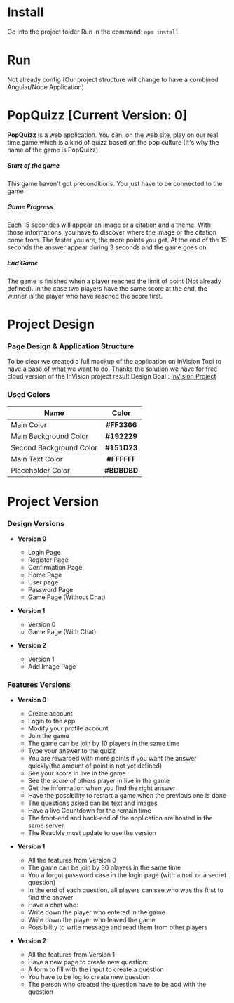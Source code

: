# Install
Go into the project folder
Run in the command: ```npm install```

# Run
Not already config (Our project structure will change to have a combined Angular/Node Application)


# PopQuizz [Current Version:  **0**]
**PopQuizz** is a web application. You can, on the web site, play on our real time game which is a kind of quizz based on the pop culture (It's why the name of the game is PopQuizz)

##### Start of the game
This game haven't got preconditions. You just have to be connected to the game 
##### Game Progress
Each 15 secondes will appear an image or a citation and a theme. With those informations, you have to discover where the image or the citation come from. The faster you are, the more points you get.
At the end of the 15 seconds the answer appear during 3 seconds and the game goes on.
##### End Game
The game is finished when a player reached the limit of point (Not already defined). In the case two players have the same score at the end, the winner is the player who have reached the score first.

# Project Design
### Page Design & Application Structure

To be clear we created a full mockup of the application on InVision Tool to have a base of what we want to do.
Thanks the solution we have for free cloud version of the InVision project result
Design Goal : [InVision Project]('https://projects.invisionapp.com/prototype/ck2ruzs70000hdb01i33fvn1c/play')

### Used Colors
| Name                     | Color       |
| ------------------------ |:-----------:|
| Main Color               | **#FF3366** |
| Main Background Color    | **#192229** |
| Second Background Color  | **#151D23** |
| Main Text Color          | **#FFFFFF** |
| Placeholder Color        | **#BDBDBD** |


# Project Version
### Design Versions
- **Version 0**
  - Login Page
  - Register Page
  - Confirmation Page
  - Home Page
  - User page
  - Password Page
  - Game Page (Without Chat)
- **Version 1**
  - Version 0
  - Game Page (With Chat)

- **Version 2**
  - Version 1
  - Add Image Page

### Features Versions
- **Version 0**
  - Create account
  - Login to the app
  - Modify your profile account
  - Join the game
  - The game can be join by 10 players in the same time
  - Type your answer to the quizz
  - You are rewarded with more points if you want the answer quickly(the amount of point is not yet defined)
  - See your score in live in the game 
  - See the score of others player in live in the game
  - Get the information when you find the right answer
  - Have the possibility to restart a game when the previous one is done
  - The questions asked can be text and images
  - Have a live Countdown for the remain time 
  - The front-end and back-end of the application are hosted in the same server
  - The ReadMe must update to use the version

- **Version 1**
  - All the features from Version 0
  - The game can be join by 30 players in the same time
  - You a forgot password case in the login page (with a mail or  a secret question)
  - In the end of each question, all players can see who was the first to find the answer
  - Have a chat who:
  - Write down the player who entered in the game
  - Write down the player who leaved the game
  - Possibility to write message and read them from other players

- **Version 2** 
  - All the features from Version 1 
  - Have a new page to create new question:
  - A form to fill with the input to create a question
  - You have to be log to create new question
  - The person who created the question have to be add with the question




